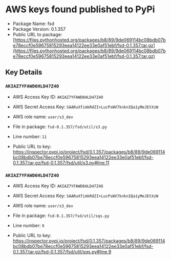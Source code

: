 # AWS keys found published to PyPi

* Package Name: fsd
* Package Version: 0.1.357
* Public URL to package: [https://files.pythonhosted.org/packages/b8/89/9de069114bc08bdb07be78eccf0e59675815293eea14122ee33e0af51ebf/fsd-0.1.357.tar.gz](https://files.pythonhosted.org/packages/b8/89/9de069114bc08bdb07be78eccf0e59675815293eea14122ee33e0af51ebf/fsd-0.1.357.tar.gz)

## Key Details

### `AKIAZ7YFAWD6HLD47Z4O`

* AWS Access Key ID: `AKIAZ7YFAWD6HLD47Z4O`
* AWS Secret Access Key: `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` 
* AWS role name: `user/s3_dev`
* File in package: `fsd-0.1.357/fsd/util/s3.py`
* Line number: `11`

* Public URL to key: https://inspector.pypi.io/project/fsd/0.1.357/packages/b8/89/9de069114bc08bdb07be78eccf0e59675815293eea14122ee33e0af51ebf/fsd-0.1.357.tar.gz/fsd-0.1.357/fsd/util/s3.py#line.11



### `AKIAZ7YFAWD6HLD47Z4O`

* AWS Access Key ID: `AKIAZ7YFAWD6HLD47Z4O`
* AWS Secret Access Key: `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` 
* AWS role name: `user/s3_dev`
* File in package: `fsd-0.1.357/fsd/util/sqs.py`
* Line number: `9`

* Public URL to key: https://inspector.pypi.io/project/fsd/0.1.357/packages/b8/89/9de069114bc08bdb07be78eccf0e59675815293eea14122ee33e0af51ebf/fsd-0.1.357.tar.gz/fsd-0.1.357/fsd/util/sqs.py#line.9


